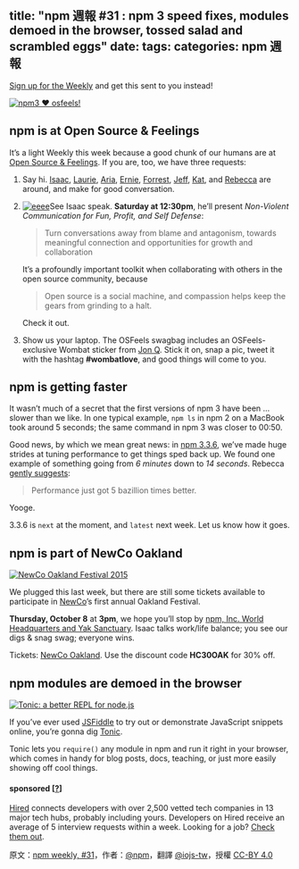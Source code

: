 title: "npm 週報 #31 : npm 3 speed fixes, modules demoed in the browser, tossed salad and scrambled eggs"
date:
tags:
categories: npm 週報
---

[Sign up for the Weekly](https://www.npmjs.com/npm-weekly?utm_campaign=newsletter20151002 "sign up for the npm Weekly") and get this sent to you instead!

[![](https://partners.npmjs.com/weekly/weekly31/weekly-header-31-2000.jpg "npm3 ♥ osfeels!")](http://osfeels.com "Open Source & Feelings")

## npm is at Open Source & Feelings

It’s a light Weekly this week because a good chunk of our humans are at [Open Source & Feelings](http://osfeels.com "Open Source & Feelings"). If you are, too, we have three requests:

1.  Say hi. [Isaac](https://twitter.com/izs "lake merrittocracy (@izs) | Twitter"), [Laurie](https://twitter.com/seldo "Laurie Voss (@seldo) | Twitter"), [Aria](https://twitter.com/aredridel "Aria Stewart (@aredridel) | Twitter"), [Ernie](https://twitter.com/ehsalazar "Ernie Salazar (@ehsalazar) | Twitter"), [Forrest](https://twitter.com/othiym23 "Forrest L Norvell (@othiym23) | Twitter"), [Jeff](https://twitter.com/jefflembeck "Jeff Lembeck (@jefflembeck) | Twitter"), [Kat](https://twitter.com/maybekatz "Kat Marchán (@maybekatz) | Twitter"), and [Rebecca](https://twitter.com/ReBeccaOrg "Rebecca v7.3.2-beta1 (@ReBeccaOrg) | Twitter") are around, and make for good conversation.
2.  [![](https://partners.npmjs.com/weekly/weekly31/eeeee.jpg "eeee")](https://partners.npmjs.com/weekly/weekly31/eeeee.jpg "eeeeee")See Isaac speak. **Saturday at 12:30pm**, he’ll present _Non-Violent Communication for Fun, Profit, and Self Defense_:

    > Turn conversations away from blame and antagonism, towards meaningful connection and opportunities for growth and collaboration

    It’s a profoundly important toolkit when collaborating with others in the open source community, because

    > Open source is a social machine, and compassion helps keep the gears from grinding to a halt.

    Check it out.
3.  Show us your laptop. The OSFeels swagbag includes an OSFeels-exclusive Wombat sticker from [Jon Q](https://twitter.com/itsjonq). Stick it on, snap a pic, tweet it with the hashtag **#wombatlove**, and good things will come to you.

## npm is getting faster

It wasn’t much of a secret that the first versions of npm 3 have been … slower than we like. In one typical example, `npm ls` in npm 2 on a MacBook took around 5 seconds; the same command in npm 3 was closer to 00:50.

Good news, by which we mean great news: in [npm 3.3.6](https://github.com/npm/npm/releases/tag/v3.3.6 "Release v3.3.6 · npm/npm"), we’ve made huge strides at tuning performance to get things sped back up. We found one example of something going from _6 minutes_ down to _14 seconds_. Rebecca [gently suggests](https://github.com/npm/npm/releases/tag/v3.3.6 "Release v3.3.6 · npm/npm"):

> Performance just got 5 bazillion times better.

Yooge.

3.3.6 is `next` at the moment, and `latest` next week. Let us know how it goes.

## npm is part of NewCo Oakland

[![](https://partners.npmjs.com/weekly/weekly30/newco-1100x.jpg "NewCo Oakland Festival 2015")](http://oak.newco.co/schedule-2015/ "NewCo Oakland Festival 2015")

We plugged this last week, but there are still some tickets available to participate in [NewCo](http://newco.co "Home - NewCo : NewCo")’s first annual Oakland Festival.

**Thursday, October 8** at **3pm**, we hope you’ll stop by [npm, Inc. World Headquarters and Yak Sanctuary](http://blog.npmjs.org/post/128294648715/npm-weekly-27-noderedis-dependencies-and-the#oakland "oh-oh-oh-Oakland, get down"). Isaac talks work/life balance; you see our digs & snag swag; everyone wins.

Tickets: [NewCo Oakland](http://oak.newco.co/schedule-2015/ "2015 Schedule - NewCo Oakland : NewCo Oakland"). Use the discount code **HC30OAK** for 30% off.

## npm modules are demoed in the browser

[![](https://partners-staging.npmjs.com/weekly/weekly31/npm_connected.gif "Tonic: a better REPL for node.js")](https://tonicdev.com "Tonic: a better REPL for node.js")

If you’ve ever used [JSFiddle](https://jsfiddle.net "Create a new fiddle - JSFiddle") to try out or demonstrate JavaScript snippets online, you’re gonna dig [Tonic](https://tonicdev.com "Tonic: a better REPL for node.js").

Tonic lets you `require()` any module in npm and run it right in your browser, which comes in handy for blog posts, docs, teaching, or just more easily showing off cool things.

#### sponsored [[?](http://info.npmjs.com/sponsorship?utm_campaign=newsletter20150924 "sponsor the Weekly")]

[Hired](http://hired.com/?utm_source=npmjs&utm_medium=newsletter "Hired - Marketplace for Recruiting Startup & Tech Talent") connects developers with over 2,500 vetted tech companies in 13 major tech hubs, probably including yours. Developers on Hired receive an average of 5 interview requests within a week. Looking for a job? [Check them out](http://hired.com/?utm_source=npmjs&utm_medium=newsletter "Hired - Marketplace for Recruiting Startup & Tech Talent").

原文：[npm weekly, #31](http://blog.npmjs.org/post/130359991775/npm-weekly-31-npm-3-speed-fixes-modules-demoed)，作者：[@npm](http://blog.npmjs.org/)，翻譯 [@iojs-tw](https://github.com/iojs/iojs-tw)，授權 [CC-BY 4.0](https://creativecommons.org/licenses/by/4.0/deed.zh_TW)
